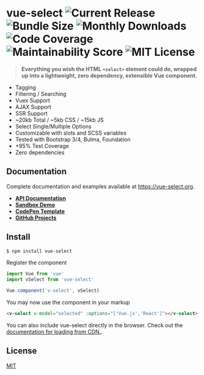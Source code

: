 # vue-select ![Current Release](https://img.shields.io/github/release/sagalbot/vue-select.svg?style=flat-square) ![Bundle Size](https://flat.badgen.net/bundlephobia/min/vue-select)  ![Monthly Downloads](https://img.shields.io/npm/dm/vue-select.svg?style=flat-square) ![Code Coverage](https://img.shields.io/coveralls/github/sagalbot/vue-select.svg?style=flat-square) ![Maintainability Score](https://img.shields.io/codeclimate/maintainability/sagalbot/vue-select.svg?style=flat-square) ![MIT License](https://img.shields.io/github/license/sagalbot/vue-select.svg?style=flat-square) 

> **Everything you wish the HTML `<select>` element could do, wrapped up into a lightweight, zero 
dependency, extensible Vue component.** 

- Tagging
- Filtering / Searching
- Vuex Support
- AJAX Support
- SSR Support
- ~20kb Total / ~5kb CSS / ~15kb JS
- Select Single/Multiple Options
- Customizable with slots and SCSS variables
- Tested with Bootstrap 3/4, Bulma, Foundation
- +95% Test Coverage
- Zero dependencies

## Documentation

Complete documentation and examples available at https://vue-select.org.

- **[API Documentation](https://vue-select.org)**
- **[Sandbox Demo](https://vue-select.org/sandbox.html)**
- **[CodePen Template](http://codepen.io/sagalbot/pen/NpwrQO)**
- **[GitHub Projects](https://github.com/sagalbot/vue-select/projects)**

## Install

```bash
$ npm install vue-select
```

Register the component

```js
import Vue from 'vue'
import vSelect from 'vue-select'

Vue.component('v-select', vSelect)
```

You may now use the component in your markup

```html
<v-select v-model="selected" :options="['Vue.js','React']"></v-select>
```

You can also include vue-select directly in the browser. Check out the 
[documentation for loading from CDN.](https://vue-select.org/guide/install.html#in-the-browser).

## License

[MIT](https://github.com/sagalbot/vue-select/blob/master/LICENSE.md)
